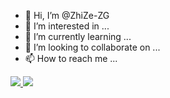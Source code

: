 - 👋 Hi, I’m @ZhiZe-ZG
- 👀 I’m interested in ...
- 🌱 I’m currently learning ...
- 💞️ I’m looking to collaborate on ...
- 📫 How to reach me ...

<a href="https://github.com/anuraghazra/github-readme-stats">
  <img align="up" src="https://github-readme-stats.vercel.app/api?username=zhize-zg&show=reviews,discussions_started,discussions_answered,prs_merged&hide=prs&card_width=360" />
</a>
<a href="https://github.com/anuraghazra/github-readme-stats">
  <img align="up" src="https://github-readme-stats.vercel.app/api/top-langs/?username=zhize-zg&layout=compact&langs_count=10&card_width=360" />
</a>

<!---
ZhiZe-ZG/ZhiZe-ZG is a ✨ special ✨ repository because its `README.md` (this file) appears on your GitHub profile.
You can click the Preview link to take a look at your changes.
--->
